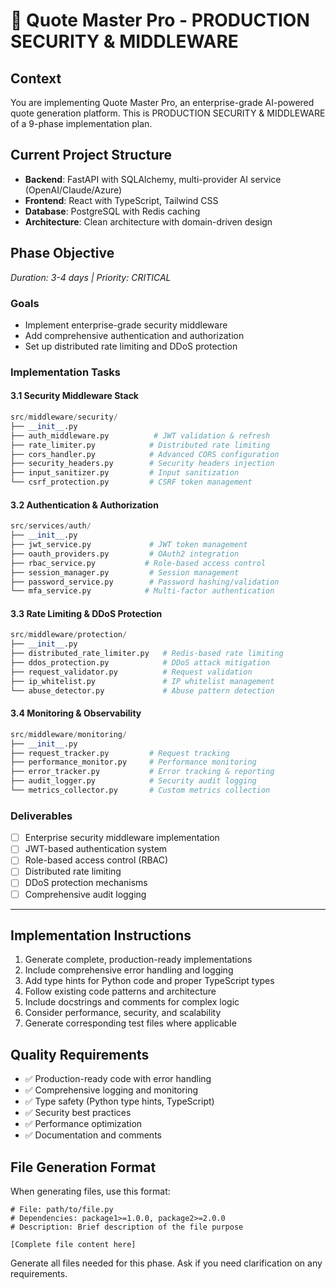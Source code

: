 # 🚀 Quote Master Pro - PRODUCTION SECURITY & MIDDLEWARE

## Context
You are implementing Quote Master Pro, an enterprise-grade AI-powered quote generation platform. This is PRODUCTION SECURITY & MIDDLEWARE of a 9-phase implementation plan.

## Current Project Structure
- **Backend**: FastAPI with SQLAlchemy, multi-provider AI service (OpenAI/Claude/Azure)
- **Frontend**: React with TypeScript, Tailwind CSS
- **Database**: PostgreSQL with Redis caching
- **Architecture**: Clean architecture with domain-driven design

## Phase Objective

*Duration: 3-4 days | Priority: CRITICAL*

### Goals
- Implement enterprise-grade security middleware
- Add comprehensive authentication and authorization
- Set up distributed rate limiting and DDoS protection

### Implementation Tasks

#### 3.1 Security Middleware Stack
```python
src/middleware/security/
├── __init__.py
├── auth_middleware.py          # JWT validation & refresh
├── rate_limiter.py            # Distributed rate limiting
├── cors_handler.py            # Advanced CORS configuration
├── security_headers.py        # Security headers injection
├── input_sanitizer.py         # Input sanitization
└── csrf_protection.py         # CSRF token management
```

#### 3.2 Authentication & Authorization
```python
src/services/auth/
├── __init__.py
├── jwt_service.py             # JWT token management
├── oauth_providers.py         # OAuth2 integration
├── rbac_service.py           # Role-based access control
├── session_manager.py         # Session management
├── password_service.py        # Password hashing/validation
└── mfa_service.py            # Multi-factor authentication
```

#### 3.3 Rate Limiting & DDoS Protection
```python
src/middleware/protection/
├── __init__.py
├── distributed_rate_limiter.py   # Redis-based rate limiting
├── ddos_protection.py            # DDoS attack mitigation
├── request_validator.py          # Request validation
├── ip_whitelist.py               # IP whitelist management
└── abuse_detector.py             # Abuse pattern detection
```

#### 3.4 Monitoring & Observability
```python
src/middleware/monitoring/
├── __init__.py
├── request_tracker.py         # Request tracking
├── performance_monitor.py     # Performance monitoring
├── error_tracker.py           # Error tracking & reporting
├── audit_logger.py            # Security audit logging
└── metrics_collector.py       # Custom metrics collection
```

### Deliverables
- [ ] Enterprise security middleware implementation
- [ ] JWT-based authentication system
- [ ] Role-based access control (RBAC)
- [ ] Distributed rate limiting
- [ ] DDoS protection mechanisms
- [ ] Comprehensive audit logging

---



## Implementation Instructions
1. Generate complete, production-ready implementations
2. Include comprehensive error handling and logging
3. Add type hints for Python code and proper TypeScript types
4. Follow existing code patterns and architecture
5. Include docstrings and comments for complex logic
6. Consider performance, security, and scalability
7. Generate corresponding test files where applicable

## Quality Requirements
- ✅ Production-ready code with error handling
- ✅ Comprehensive logging and monitoring
- ✅ Type safety (Python type hints, TypeScript)
- ✅ Security best practices
- ✅ Performance optimization
- ✅ Documentation and comments

## File Generation Format
When generating files, use this format:
```
# File: path/to/file.py
# Dependencies: package1>=1.0.0, package2>=2.0.0
# Description: Brief description of the file purpose

[Complete file content here]
```

Generate all files needed for this phase. Ask if you need clarification on any requirements.
